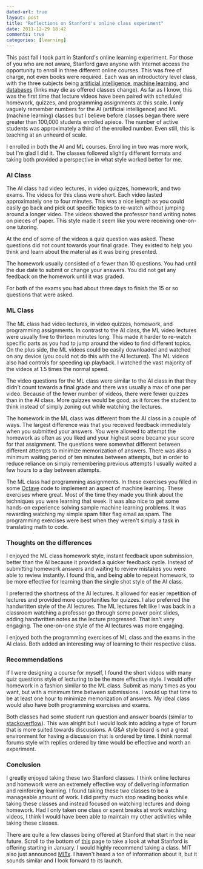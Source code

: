 ```yaml
---
dated-url: true
layout: post
title: "Reflections on Stanford's online class experiment"
date: 2011-12-29 18:42
comments: true
categories: [learning]
---
```


This past fall I took part in Stanford's online learning experiment.
For those of you who are not aware, Stanford gave anyone with Internet access the opportunity to enroll in three different online courses.
This was free of charge, not even books were required.
Each was an introductory level class, with the three subjects being [artificial intelligence](http://ai-class.com), [machine learning](http://ml-class.org), and [databases](http://db-class.org) (links may die as offered classes change).
As far as I know, this was the first time that lecture videos have been paired with scheduled homework, quizzes, and programming assignments at this scale.
I only vaguely remember numbers for the AI (artificial intelligence) and ML (machine learning) classes but I believe before classes began there were greater than 100,000 students enrolled apiece.
The number of active students was approximately a third of the enrolled number.
Even still, this is teaching at an unheard of scale.

I enrolled in both the AI and ML courses.
Enrolling in two was more work, but I'm glad I did it.
The classes followed slightly different formats and taking both provided a perspective in what style worked better for me.

### AI Class

The AI class had video lectures, in video quizzes, homework, and two exams.
The videos for this class were short.
Each video lasted approximately one to four minutes.
This was a nice length as you could easily go back and pick out specific topics to re-watch without jumping around a longer video.
The videos showed the professor hand writing notes on pieces of paper.
This style made it seem like you were receiving one-on-one tutoring.

At the end of some of the videos a quiz question was asked.
These questions did not count towards your final grade.
They existed to help you think and learn about the material as it was being presented.

The homework usually consisted of a fewer than 10 questions.
You had until the due date to submit or change your answers.
You did not get any feedback on the homework until it was graded.

For both of the exams you had about three days to finish the 15 or so questions that were asked.

### ML Class

The ML class had video lectures, in video quizzes, homework, and programming assignments.
In contrast to the AI class, the ML video lectures were usually five to thirteen minutes long.
This made it harder to re-watch specific parts as you had to jump around the video to find different topics.
On the plus side, the ML videos could be easily downloaded and watched on any device (you could not do this with the AI lectures).
The ML videos also had controls for speeding up playback.
I watched the vast majority of the videos at 1.5 times the normal speed.

The video questions for the ML class were similar to the AI class in that they didn't count towards a final grade and there was usually a max of one per video.
Because of the fewer number of videos, there were fewer quizzes than in the AI class.
More quizzes would be good, as it forces the student to think instead of simply zoning out while watching the lectures.

The homework in the ML class was different from the AI class in a couple of ways.
The largest difference was that you received feedback immediately when you submitted your answers.
You were allowed to attempt the homework as often as you liked and your highest score became your score for that assignment.
The questions were somewhat different between different attempts to minimize memorization of answers.
There was also a minimum waiting period of ten minutes between attempts, but in order to reduce reliance on simply remembering previous attempts I usually waited a few hours to a day between attempts.

The ML class had programming assignments.
In these exercises you filled in some [Octave](http://www.gnu.org/software/octave/) code to implement an aspect of machine learning.
These exercises where great.
Most of the time they made you think about the techniques you were learning that week.
It was also nice to get some hands-on experience solving sample machine learning problems.
It was rewarding watching my simple spam filter flag email as spam.
The programming exercises were best when they weren't simply a task in translating math to code.

### Thoughts on the differences

I enjoyed the ML class homework style, instant feedback upon submission, better than the AI because it provided a quicker feedback cycle.
Instead of submitting homework answers and waiting to review mistakes you were able to review instantly.
I found this, and being able to repeat homework, to be more effective for learning than the single shot style of the AI class.

I preferred the shortness of the AI lectures.
It allowed for easier repetition of lectures and provided more opportunities for quizzes.
I also preferred the handwritten style of the AI lectures.
The ML lectures felt like I was back in a classroom watching a professor go through some power point slides, adding handwritten notes as the lecture progressed.
That isn't very engaging.
The one-on-one style of the AI lectures was more engaging.

I enjoyed both the programming exercises of ML class and the exams in the AI class.
Both added an interesting way of learning to their respective class.

### Recommendations

If I were designing a course for myself, I found the short videos with many quiz questions style of lecturing to be the more effective style.
I would offer homework in a fashion similar to the ML class.
Submit as many times as you want, but with a minimum time between submissions.
I would up that time to be at least one hour to minimize memorization of answers.
My ideal class would also have both programming exercises and exams.

Both classes had some student run question and answer boards (similar to [stackoverflow](http://stackoverflow.com)).
This was alright but I would look into adding a type of forum that is more suited towards discussions.
A Q&A style board is not a great environment for having a discussion that is ordered by time.
I think normal forums style with replies ordered by time would be effective and worth an experiment.

### Conclusion

I greatly enjoyed taking these two Stanford classes.
I think online lectures and homework were an extremely effective way of delivering information and reinforcing learning.
I found taking these two classes to be a manageable amount of work.
I did pretty much stop reading books while taking these classes and instead focused on watching lectures and doing homework.
Had I only taken one class or spent breaks at work watching videos, I think I would have been able to maintain my other activities while taking these classes.

There are quite a few classes being offered at Stanford that start in the near future.
Scroll to the bottom of [this](http://www.ml-class.org/course/auth/index) page to take a look at what Stanford is offering starting in January.
I would highly recommend taking a class.
MIT also just announced [MITx](http://web.mit.edu/newsoffice/2011/mitx-education-initiative-1219.html).
I haven't heard a ton of information about it, but it sounds similar and I look forward to its launch.